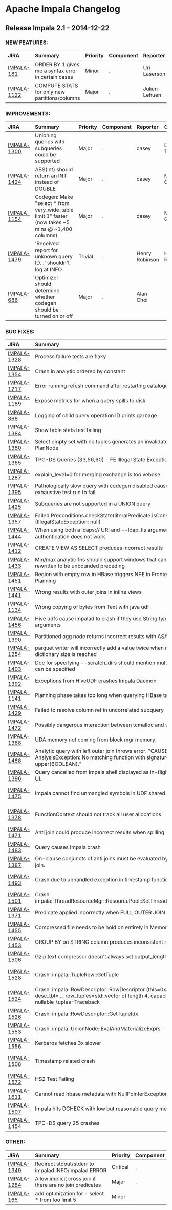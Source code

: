 
<!---
# Licensed to the Apache Software Foundation (ASF) under one
# or more contributor license agreements.  See the NOTICE file
# distributed with this work for additional information
# regarding copyright ownership.  The ASF licenses this file
# to you under the Apache License, Version 2.0 (the
# "License"); you may not use this file except in compliance
# with the License.  You may obtain a copy of the License at
#
#     http://www.apache.org/licenses/LICENSE-2.0
#
# Unless required by applicable law or agreed to in writing, software
# distributed under the License is distributed on an "AS IS" BASIS,
# WITHOUT WARRANTIES OR CONDITIONS OF ANY KIND, either express or implied.
# See the License for the specific language governing permissions and
# limitations under the License.
-->
# Apache Impala Changelog

## Release Impala 2.1 - 2014-12-22



### NEW FEATURES:

| JIRA | Summary | Priority | Component | Reporter | Contributor |
|:---- |:---- | :--- |:---- |:---- |:---- |
| [IMPALA-181](https://issues.apache.org/jira/browse/IMPALA-181) | ORDER BY 1 gives me a syntax error in certain cases |  Minor | . | Uri Laserson | Martin Grund |
| [IMPALA-1122](https://issues.apache.org/jira/browse/IMPALA-1122) | COMPUTE STATS for only new partitions/columns |  Major | . | Julien Lehuen | Henry Robinson |


### IMPROVEMENTS:

| JIRA | Summary | Priority | Component | Reporter | Contributor |
|:---- |:---- | :--- |:---- |:---- |:---- |
| [IMPALA-1300](https://issues.apache.org/jira/browse/IMPALA-1300) | Unioning queries with subqueries could be supported |  Major | . | casey | Dimitris Tsirogiannis |
| [IMPALA-1424](https://issues.apache.org/jira/browse/IMPALA-1424) | ABS(int) should return an INT instead of DOUBLE |  Major | . | casey | Martin Grund |
| [IMPALA-1154](https://issues.apache.org/jira/browse/IMPALA-1154) | Codegen: Make "select \* from very\_wide\_table limit 1" faster (now takes ~5 mins @ ~1,400 columns) |  Major | . | casey | Martin Grund |
| [IMPALA-1479](https://issues.apache.org/jira/browse/IMPALA-1479) | 'Received report for unknown query ID...' shouldn't log at INFO |  Trivial | . | Henry Robinson | Henry Robinson |
| [IMPALA-686](https://issues.apache.org/jira/browse/IMPALA-686) | Optimizer should determine whether codegen should be turned on or off |  Major | . | Alan Choi |  |


### BUG FIXES:

| JIRA | Summary | Priority | Component | Reporter | Contributor |
|:---- |:---- | :--- |:---- |:---- |:---- |
| [IMPALA-1328](https://issues.apache.org/jira/browse/IMPALA-1328) | Process failure tests are flaky |  Major | . | Alex Leblang | Alex Leblang |
| [IMPALA-1354](https://issues.apache.org/jira/browse/IMPALA-1354) | Crash in analytic ordered by constant |  Major | . | casey | Matthew Jacobs |
| [IMPALA-1217](https://issues.apache.org/jira/browse/IMPALA-1217) | Error running refesh command after restarting catalogd |  Major | . | Alex Leblang | Lenni Kuff |
| [IMPALA-1189](https://issues.apache.org/jira/browse/IMPALA-1189) | Expose metrics for when a query spills to disk |  Major | . | Lenni Kuff | Nong Li |
| [IMPALA-868](https://issues.apache.org/jira/browse/IMPALA-868) | Logging of child query operation ID prints garbage |  Major | . | Lenni Kuff |  |
| [IMPALA-1384](https://issues.apache.org/jira/browse/IMPALA-1384) | Show table stats test failing |  Major | . | Nong Li | Henry Robinson |
| [IMPALA-1380](https://issues.apache.org/jira/browse/IMPALA-1380) | Select empty set with no tuples generates an invalidate thrift PlanNode |  Blocker | . | Nong Li | Matthew Jacobs |
| [IMPALA-1365](https://issues.apache.org/jira/browse/IMPALA-1365) | TPC-DS Queries (33,56,60) - FE Illegal State Exception null |  Major | . | Martin Grund | casey |
| [IMPALA-1287](https://issues.apache.org/jira/browse/IMPALA-1287) | explain\_level=0 for merging exchange is too vebose |  Major | . | Nong Li | Martin Grund |
| [IMPALA-1395](https://issues.apache.org/jira/browse/IMPALA-1395) | Pathologically slow query with codegen disabled causes exhaustive test run to fail. |  Major | . | Alexander Behm | Matthew Jacobs |
| [IMPALA-1425](https://issues.apache.org/jira/browse/IMPALA-1425) | Subqueries are not supported in a UNION query |  Major | . | Alex Finch |  |
| [IMPALA-1357](https://issues.apache.org/jira/browse/IMPALA-1357) | Failed Preconditions.checkState(literalPredicate.isConstant()) (IllegalStateException: null) |  Blocker | . | casey | Matthew Jacobs |
| [IMPALA-1444](https://issues.apache.org/jira/browse/IMPALA-1444) | When using both a ldaps:// URI and --ldap\_tls argument - ldap authentication does not work |  Minor | . | Philippe Marseille | Mike Yoder |
| [IMPALA-1412](https://issues.apache.org/jira/browse/IMPALA-1412) | CREATE VIEW AS SELECT produces incorrect results |  Major | . | Taras Bobrovytsky | Dimitris Tsirogiannis |
| [IMPALA-1433](https://issues.apache.org/jira/browse/IMPALA-1433) | Min/max analytic fns should support windows that can be rewritten to be unbounded preceding |  Minor | . | casey | Matthew Jacobs |
| [IMPALA-1451](https://issues.apache.org/jira/browse/IMPALA-1451) | Region with empty row in HBase triggers NPE in Frontend during Planning |  Major | . | Martin Grund | Martin Grund |
| [IMPALA-1441](https://issues.apache.org/jira/browse/IMPALA-1441) | Wrong results with outer joins in inline views |  Major | . | Dimitris Tsirogiannis | Dimitris Tsirogiannis |
| [IMPALA-1134](https://issues.apache.org/jira/browse/IMPALA-1134) | Wrong copying of bytes from Text with java udf |  Major | . | Dzianis Balyka | casey |
| [IMPALA-1456](https://issues.apache.org/jira/browse/IMPALA-1456) | Hive udfs cause impalad to crash if they use String type arguments |  Major | . | casey | casey |
| [IMPALA-1390](https://issues.apache.org/jira/browse/IMPALA-1390) | Partitioned agg node returns incorrect results with ASAN build. |  Major | . | Alexander Behm | Ippokratis Pandis |
| [IMPALA-1254](https://issues.apache.org/jira/browse/IMPALA-1254) | parquet writer will incorrectly add a value twice when max dictionary size is reached |  Major | . | Daniel Hecht | Daniel Hecht |
| [IMPALA-1403](https://issues.apache.org/jira/browse/IMPALA-1403) | Doc for specifying --scratch\_dirs should mention multiple dirs can be specified |  Major | Docs | Matthew Jacobs | John Russell |
| [IMPALA-1392](https://issues.apache.org/jira/browse/IMPALA-1392) | Exceptions from HiveUDF crashes Impala Daemon |  Major | . | Tim Robertson | Nong Li |
| [IMPALA-1141](https://issues.apache.org/jira/browse/IMPALA-1141) | Planning phase takes too long when querying HBase tables |  Major | . | Dimitris Tsirogiannis | Martin Grund |
| [IMPALA-1429](https://issues.apache.org/jira/browse/IMPALA-1429) | Failed to resolve column ref in uncorrelated subquery |  Major | . | casey | casey |
| [IMPALA-1472](https://issues.apache.org/jira/browse/IMPALA-1472) | Possibly dangerous interaction between tcmalloc and spilling. |  Major | . | Alexander Behm | Nong Li |
| [IMPALA-1368](https://issues.apache.org/jira/browse/IMPALA-1368) | UDA memory not coming from block mgr memory. |  Major | . | Nong Li | Nong Li |
| [IMPALA-1468](https://issues.apache.org/jira/browse/IMPALA-1468) | Analytic query with left outer join  throws error. "CAUSED BY: AnalysisException: No matching function with signature: upper(BOOLEAN)." |  Major | . | Mala Chikka Kempanna | Alexander Behm |
| [IMPALA-1396](https://issues.apache.org/jira/browse/IMPALA-1396) | Query cancelled from Impala shell displayed as in-flight in Web UI. |  Critical | . | Alexander Behm | Alex Leblang |
| [IMPALA-1475](https://issues.apache.org/jira/browse/IMPALA-1475) | Impala cannot find unmangled symbols in UDF shared libraries |  Blocker | . | Skye Wanderman-Milne | Skye Wanderman-Milne |
| [IMPALA-1378](https://issues.apache.org/jira/browse/IMPALA-1378) | FunctionContext should not track all user allocations |  Critical | . | Nong Li | Skye Wanderman-Milne |
| [IMPALA-1471](https://issues.apache.org/jira/browse/IMPALA-1471) | Anti join could produce incorrect results when spilling. |  Blocker | . | Alexander Behm | Ippokratis Pandis |
| [IMPALA-1483](https://issues.apache.org/jira/browse/IMPALA-1483) | Query causes Impala crash |  Major | . | Taras Bobrovytsky | Alexander Behm |
| [IMPALA-1387](https://issues.apache.org/jira/browse/IMPALA-1387) | On-clause conjuncts of anti joins must be evaluated by the anti join. |  Critical | . | Alexander Behm | Dimitris Tsirogiannis |
| [IMPALA-1493](https://issues.apache.org/jira/browse/IMPALA-1493) | Crash due to unhandled exception in timestamp functions |  Critical | . | Taras Bobrovytsky | Skye Wanderman-Milne |
| [IMPALA-1501](https://issues.apache.org/jira/browse/IMPALA-1501) | Crash: impala::ThreadResourceMgr::ResourcePool::SetThreadAvailableCb |  Blocker | . | Taras Bobrovytsky | Martin Grund |
| [IMPALA-1371](https://issues.apache.org/jira/browse/IMPALA-1371) | Predicate applied incorrectly when FULL OUTER JOIN is present |  Critical | . | Taras Bobrovytsky | Dimitris Tsirogiannis |
| [IMPALA-1455](https://issues.apache.org/jira/browse/IMPALA-1455) | Compressed file needs to be hold on entirely in Memory |  Major | . | Joao Salcedo | Matthew Jacobs |
| [IMPALA-1453](https://issues.apache.org/jira/browse/IMPALA-1453) | GROUP BY on STRING column produces inconsistent results |  Major | . | Henry Robinson | Henry Robinson |
| [IMPALA-1506](https://issues.apache.org/jira/browse/IMPALA-1506) | Gzip text compressor doesn't always set output\_length |  Major | . | Matthew Jacobs | Victor Bittorf |
| [IMPALA-1528](https://issues.apache.org/jira/browse/IMPALA-1528) | Crash: impala::TupleRow::GetTuple |  Blocker | . | Taras Bobrovytsky | Skye Wanderman-Milne |
| [IMPALA-1524](https://issues.apache.org/jira/browse/IMPALA-1524) | Crash: impala::RowDescriptor::RowDescriptor (this=0xacf62c8, desc\_tbl=..., row\_tuples=std::vector of length 4, capacity 4 = {...}, nullable\_tuples=Traceback |  Blocker | . | Taras Bobrovytsky | Alexander Behm |
| [IMPALA-1526](https://issues.apache.org/jira/browse/IMPALA-1526) | Crash: impala::RowDescriptor::GetTupleIdx |  Blocker | . | Taras Bobrovytsky | Dimitris Tsirogiannis |
| [IMPALA-1553](https://issues.apache.org/jira/browse/IMPALA-1553) | Crash: impala::UnionNode::EvalAndMaterializeExprs |  Blocker | . | Taras Bobrovytsky | Alexander Behm |
| [IMPALA-1556](https://issues.apache.org/jira/browse/IMPALA-1556) | Kerberos fetches 3x slower |  Critical | . | Henry Robinson | Matthew Jacobs |
| [IMPALA-1508](https://issues.apache.org/jira/browse/IMPALA-1508) | Timestamp related crash |  Major | . | Taras Bobrovytsky | Skye Wanderman-Milne |
| [IMPALA-1572](https://issues.apache.org/jira/browse/IMPALA-1572) | HS2 Test Failing |  Major | . | Alex Leblang | Daniel Hecht |
| [IMPALA-1611](https://issues.apache.org/jira/browse/IMPALA-1611) | Cannot read hbase metadata with NullPointerException: null |  Blocker | . | Ippokratis Pandis | Alexander Behm |
| [IMPALA-1507](https://issues.apache.org/jira/browse/IMPALA-1507) | Impala hits DCHECK with low but reasonable query mem\_limit. |  Major | . | Alexander Behm | Ippokratis Pandis |
| [IMPALA-1454](https://issues.apache.org/jira/browse/IMPALA-1454) | TPC-DS query 25 crashes |  Major | . | Dileep Kumar | Ippokratis Pandis |


### OTHER:

| JIRA | Summary | Priority | Component | Reporter | Contributor |
|:---- |:---- | :--- |:---- |:---- |:---- |
| [IMPALA-1349](https://issues.apache.org/jira/browse/IMPALA-1349) | Redirect stdout/stderr to impalad.INFO/impalad.ERROR |  Critical | . | Nong Li | Nong Li |
| [IMPALA-1284](https://issues.apache.org/jira/browse/IMPALA-1284) | Allow implicit cross join if there are no join predicates |  Major | . | Nong Li | Martin Grund |
| [IMPALA-165](https://issues.apache.org/jira/browse/IMPALA-165) | add optimization for - select \* from foo limit 5 |  Minor | . | Greg Rahn | Martin Grund |


